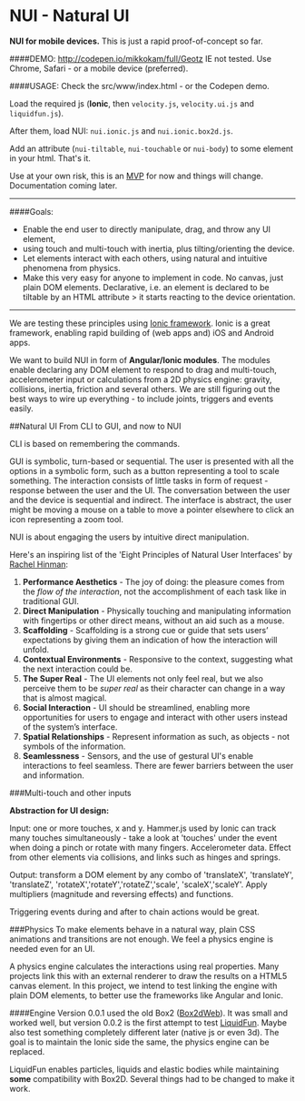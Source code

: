NUI - Natural UI
================
**NUI for mobile devices.** This is just a rapid proof-of-concept so far.

####DEMO: http://codepen.io/mikkokam/full/Geotz
IE not tested. Use Chrome, Safari - or a mobile device (preferred).

####USAGE: Check the src/www/index.html - or the Codepen demo.

Load the required js (**Ionic**, then `velocity.js`, `velocity.ui.js` and `liquidfun.js`).

After them, load NUI: `nui.ionic.js` and `nui.ionic.box2d.js`.

Add an attribute (`nui-tiltable`, `nui-touchable` or `nui-body`) to some element in your html. That's it.

Use at your own risk, this is an [MVP](http://en.wikipedia.org/wiki/Minimum_viable_product) for now and things will change. Documentation coming later.

---------------

####Goals:
* Enable the end user to directly manipulate, drag, and throw any UI element,
* using touch and multi-touch with inertia, plus tilting/orienting the device.
* Let elements interact with each others, using natural and intuitive phenomena from physics.
* Make this very easy for anyone to implement in code. No canvas, just plain DOM elements. Declarative, i.e. an element is declared to be tiltable by an HTML attribute > it starts reacting to the device orientation.


---------------

We are testing these principles using [Ionic framework](http://ionicframework.com/). 
Ionic is a great framework, enabling rapid building of (web apps and) iOS and Android apps.

We want to build NUI in form of **Angular/Ionic modules**. The modules enable declaring any DOM element to respond to drag and multi-touch, accelerometer input or calculations from a 2D physics engine: gravity, collisions, inertia, friction and several others. We are still figuring out the best ways to wire up everything - to include joints, triggers and events easily.

##Natural UI
From CLI to GUI, and now to NUI

CLI is based on remembering the commands.

GUI is symbolic, turn-based or sequential. The user is presented with all the options in a symbolic form, such as a button representing a tool to scale something. The interaction consists of little tasks in form of request - response between the user and the UI. The conversation between the user and the device is sequential and indirect.
The interface is abstract, the user might be moving a mouse on a table to move a pointer elsewhere to click an icon representing a zoom tool.

NUI is about engaging the users by intuitive direct manipulation.

Here's an inspiring list of the 'Eight Principles of Natural User Interfaces' by [Rachel Hinman](http://designprinciplesftw.com/collections/eight-principles-of-natural-user-interfaces):

1. **Performance Aesthetics** - The joy of doing: the pleasure comes from the *flow of the interaction*, not the accomplishment of each task like in traditional GUI.
2. **Direct Manipulation** - Physically touching and manipulating information with fingertips or other direct means, without an aid such as a mouse. 
3. **Scaffolding** - Scaffolding is a strong cue or guide that sets users’ expectations by giving them an indication of how the interaction will unfold.
4. **Contextual Environments** - Responsive to the context, suggesting what the next interaction could be.
5. **The Super Real** - The UI elements not only feel real, but we also perceive them to be *super real* as their character can change in a way that is almost magical.
6. **Social Interaction** - UI should be streamlined, enabling more opportunities for users to engage and interact with other users instead of the system’s interface.
7. **Spatial Relationships** - Represent information as such, as objects - not symbols of the information.
8. **Seamlessness** - Sensors, and the use of gestural UI's enable interactions to feel seamless. There are fewer barriers between the user and information.


###Multi-touch and other inputs

**Abstraction for UI design:**

Input:  one or more touches, x and y. Hammer.js used by Ionic can track many touches simultaneously - take a look at  'touches' under the event when doing a pinch or rotate with many fingers. Accelerometer data. Effect from other elements via collisions, and links such as hinges and springs.

Output: transform a DOM element by any combo of 'translateX', 'translateY', 'translateZ', 'rotateX','rotateY','rotateZ','scale', 'scaleX','scaleY'. Apply multipliers (magnitude and reversing effects) and functions.

Triggering events during and after to chain actions would be great.

###Physics
To make elements behave in a natural way, plain CSS animations and transitions are not enough.
We feel a physics engine is needed even for an UI.

A physics engine calculates the interactions using real properties. Many projects link this with an external renderer to draw the results on a HTML5 canvas element. In this project, we intend to test linking the engine with plain DOM elements, to better use the frameworks like Angular and Ionic.

####Engine
Version 0.0.1 used the old Box2 ([Box2dWeb](https://code.google.com/p/box2dweb/wiki/BasicUsage)).
It was small and worked well, but version 0.0.2 is the first attempt to test [LiquidFun](http://google.github.io/liquidfun/). Maybe also test something completely different later (native js or even 3d). The goal is to maintain the Ionic side the same, the physics engine can be replaced.

LiquidFun enables particles, liquids and elastic bodies while maintaining **some** compatibility with Box2D. Several things had to be changed to make it work.
